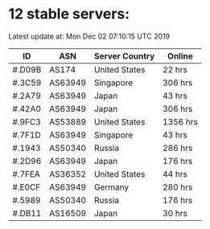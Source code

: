 # 12 stable servers:

Latest update at: Mon Dec 02 07:10:15 UTC 2019

| ID | ASN | Server Country | Online |
| -- | --- | -------------- | ------ |
| #.D09B | AS174 | United States | 22 hrs |
| #.3C59 | AS63949 | Singapore | 306 hrs |
| #.2A79 | AS63949 | Japan | 43 hrs |
| #.42A0 | AS63949 | Japan | 306 hrs |
| #.9FC3 | AS53889 | United States | 1356 hrs |
| #.7F1D | AS63949 | Singapore | 43 hrs |
| #.1943 | AS50340 | Russia | 286 hrs |
| #.2D96 | AS63949 | Japan | 176 hrs |
| #.7FEA | AS36352 | United States | 44 hrs |
| #.E0CF | AS63949 | Germany | 280 hrs |
| #.5989 | AS50340 | Russia | 176 hrs |
| #.DB11 | AS16509 | Japan | 30 hrs |


